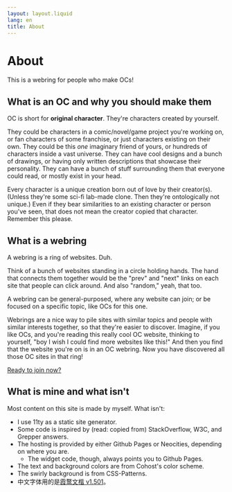 ```yaml
---
layout: layout.liquid
lang: en
title: About
---
```


# About

This is a webring for people who make OCs!

## What is an OC and why you should make them

OC is short for **original character**. They're characters created by yourself.

They could be characters in a comic/novel/game project you're working on, or fan characters of some franchise, or just characters existing on their own. They could be this *one* imaginary friend of yours, or hundreds of characters inside a vast universe. They can have cool designs and a bunch of drawings, or having only written descriptions that showcase their personality. They can have a bunch of stuff surrounding them that everyone could read, or mostly exist in your head.

Every character is a unique creation born out of love by their creator(s). (Unless they're some sci-fi lab-made clone. Then they're ontologically not unique.) Even if they bear similarities to an existing character or person you've seen, that does not mean the creator copied that character. Remember this please.

## What is a webring

A webring is a ring of websites. Duh.

Think of a bunch of websites standing in a circle holding hands. The hand that connects them together would be the "prev" and "next" links on each site that people can click around. And also "random," yeah, that too.

A webring can be general-purposed, where any website can join; or be focused on a specific topic, like OCs for this one.

Webrings are a nice way to pile sites with similar topics and people with similar interests together, so that they're easier to discover. Imagine, if you like OCs, and you're reading this really cool OC website, thinking to yourself, "boy I wish I could find more websites like this!" And then you find that the website you're on is in an OC webring. Now you have discovered all those OC sites in that ring!

[Ready to join now?](/join/)

## What is mine and what isn't

Most content on this site is made by myself. What isn't:

- I use 11ty as a static site generator.
- Some code is inspired by (read: copied from) StackOverflow, W3C, and Grepper answers.
- The hosting is provided by either Github Pages or Neocities, depending on where you are.
  - The widget code, though, always points you to Github Pages.
- The text and background colors are from Cohost's color scheme.
- The swirly background is from CSS-Patterns.
- 中文字体用的是[霞鹜文楷 v1.501](https://github.com/lxgw/LxgwWenKai)。
